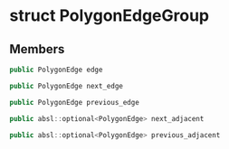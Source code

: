 # struct PolygonEdgeGroup


## Members

```cpp
public PolygonEdge edge
```

```cpp
public PolygonEdge next_edge
```

```cpp
public PolygonEdge previous_edge
```

```cpp
public absl::optional<PolygonEdge> next_adjacent
```

```cpp
public absl::optional<PolygonEdge> previous_adjacent
```



